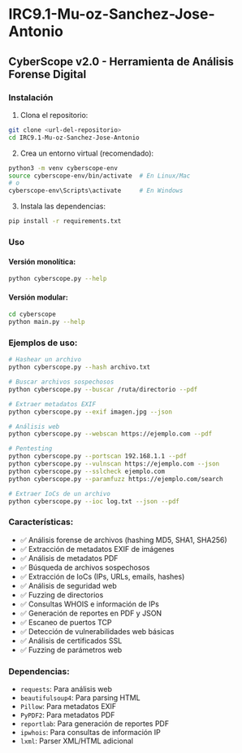 # IRC9.1-Mu-oz-Sanchez-Jose-Antonio

## CyberScope v2.0 - Herramienta de Análisis Forense Digital

### Instalación

1. Clona el repositorio:
```bash
git clone <url-del-repositorio>
cd IRC9.1-Mu-oz-Sanchez-Jose-Antonio
```

2. Crea un entorno virtual (recomendado):
```bash
python3 -m venv cyberscope-env
source cyberscope-env/bin/activate  # En Linux/Mac
# o
cyberscope-env\Scripts\activate     # En Windows
```

3. Instala las dependencias:
```bash
pip install -r requirements.txt
```

### Uso

#### Versión monolítica:
```bash
python cyberscope.py --help
```

#### Versión modular:
```bash
cd cyberscope
python main.py --help
```

### Ejemplos de uso:

```bash
# Hashear un archivo
python cyberscope.py --hash archivo.txt

# Buscar archivos sospechosos
python cyberscope.py --buscar /ruta/directorio --pdf

# Extraer metadatos EXIF
python cyberscope.py --exif imagen.jpg --json

# Análisis web
python cyberscope.py --webscan https://ejemplo.com --pdf

# Pentesting
python cyberscope.py --portscan 192.168.1.1 --pdf
python cyberscope.py --vulnscan https://ejemplo.com --json
python cyberscope.py --sslcheck ejemplo.com
python cyberscope.py --paramfuzz https://ejemplo.com/search

# Extraer IoCs de un archivo
python cyberscope.py --ioc log.txt --json --pdf
```

### Características:

- ✅ Análisis forense de archivos (hashing MD5, SHA1, SHA256)
- ✅ Extracción de metadatos EXIF de imágenes
- ✅ Análisis de metadatos PDF
- ✅ Búsqueda de archivos sospechosos
- ✅ Extracción de IoCs (IPs, URLs, emails, hashes)
- ✅ Análisis de seguridad web
- ✅ Fuzzing de directorios
- ✅ Consultas WHOIS e información de IPs
- ✅ Generación de reportes en PDF y JSON
- ✅ Escaneo de puertos TCP
- ✅ Detección de vulnerabilidades web básicas
- ✅ Análisis de certificados SSL
- ✅ Fuzzing de parámetros web

### Dependencias:

- `requests`: Para análisis web
- `beautifulsoup4`: Para parsing HTML
- `Pillow`: Para metadatos EXIF
- `PyPDF2`: Para metadatos PDF
- `reportlab`: Para generación de reportes PDF
- `ipwhois`: Para consultas de información IP
- `lxml`: Parser XML/HTML adicional